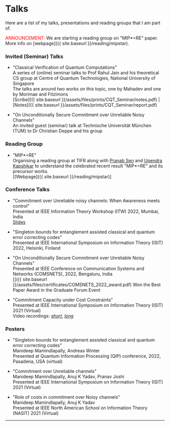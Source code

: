 # Talks
Here are a list of my talks, presentations and reading groups that I am part of.

<span style="color:red"> ANNOUNCEMENT: </span>
We are starting a reading group on "MIP*=RE" paper. More info on [webpage]({{ site.baseurl }}/reading/mipstar).

### Invited (Seminar) Talks
- "Classical Verification of Quantum Computations" \
A series of (online) seminar talks to Prof Rahul Jain and his theoretical CS group at Centre of Quantum Technologies, National University of Singapore \
The talks are around two works on this topic, one by Mahadev and one by Morimae and Fitzimons \
[Scribe]({{ site.baseurl }}/assets/files/prints/CQT_Seminar/notes.pdf) | [Notes]({{ site.baseurl }}/assets/files/prints/CQT_Seminar/report.pdf)

- "On Unconditionally Secure Commitment over Unreliable Noisy Channels" \
An invited guest (seminar) talk at Technische Universität München (TUM) to Dr Christian Deppe and his group

### Reading Group
- "MIP*=RE" \
Organising a reading group at TIFR along with [Pranab Sen](https://www.tcs.tifr.res.in/~pgdsen/) and [Upendra Kapshikar](https://www.quantumlah.org/people/profile/Upendra) to understand the celebrated recent result "MIP*=RE" and its precursor works. \
[[Webpage]({{ site.baseurl }}/reading/mipstar)]

### Conference Talks
- "Commitment over Unreliable noisy channels: When Awareness meets control"\
Presented at IEEE Information Theory Workshop (ITW) 2022, Mumbai, India \
[Slides](https://drive.google.com/file/d/1QpVP3NU9SxFtjxc1BveSqvj0Y9Yiy6Ey/view?usp=share_link) 

- "Singleton bounds for entanglement assisted classical and quantum error correcting codes" \
Presented at IEEE International Symposium on Information Theory (ISIT) 2022, Helsinki, Finland

- "On Unconditionally Secure Commitment over Unreliable Noisy Channels" \
Presented at IEEE Conference on Communication Systems and Networks (COMSNETS), 2022, Bengaluru, India \
[<i class="fa fa-trophy" aria-hidden="true"></i>]({{ site.baseurl }}/assets/files/certificates/COMSNETS_2022_award.pdf)  Won the Best Paper Award in the Graduate Forum Event

- "Commitment Capacity under Cost Constraints" \
Presented at IEEE International Symposium on Information Theory (ISIT) 2021 (Virtual) \
Video recordings: [_short_](https://drive.google.com/file/d/1wa_nDtqyEUFPBMkJChlZAyT96lmBZcB5/view?usp=sharing), [_long_](https://drive.google.com/file/d/1hgJ9LcpQ_dybLoeyZEmrDeuTUJVGlrOR/view?usp=sharing)


### Posters
- "Singleton bounds for entanglement assisted classical and quantum error correcting codes" \
Manideep Mamindlapally, Andreas Winter \
Presented at Quantum Information Processing (QIP) conference, 2022, Pasadena, USA (virtual)

- "Commitment over Unreliable channels" \
Manideep Mamindlapally, Anuj K Yadav, Pranav Joshi \
Presented at IEEE International Symposium on Information Theory (ISIT) 2021 (Virtual)

- "Role of costs in commitment over Noisy channels" \
Manideep Mamindlapally, Anuj K Yadav \
Presented at IEEE North American School on Information Theory (NASIT) 2021 (Virtual)

---